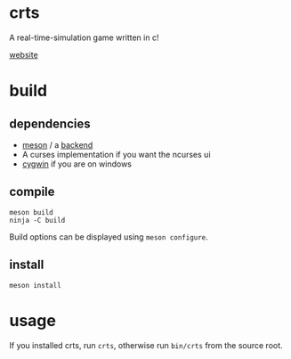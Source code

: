 # crts

A real-time-simulation game written in c!

[website](https://mochiro.moe/crts)

# build

## dependencies

+ [meson](https://mesonbuild.com/Getting-meson.html) / a [backend](https://mesonbuild.com/Running-Meson.html)
+ A curses implementation if you want the ncurses ui
+ [cygwin](https://www.cygwin.com/) if you are on windows

## compile

```
meson build
ninja -C build
```

Build options can be displayed using `meson configure`.

## install

```
meson install
```

# usage

If you installed crts, run `crts`, otherwise run `bin/crts` from the source
root.
